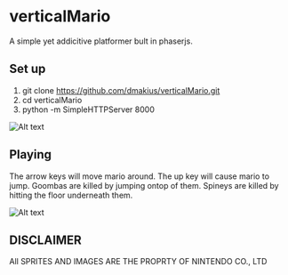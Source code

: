 # verticalMario

A simple yet addicitive platformer bult in phaserjs. 

## Set up
1. git clone https://github.com/dmakius/verticalMario.git
2. cd verticalMario
3. python -m SimpleHTTPServer 8000

![Alt text](https://s3-us-west-2.amazonaws.com/makoverwebsite/BlogImages/marioTitle.png)

## Playing
The arrow keys will move mario around. The up key will cause mario to jump. Goombas are killed by jumping ontop of them. Spineys are killed by hitting the floor underneath them.

![Alt text](https://s3-us-west-2.amazonaws.com/makoverwebsite/BlogImages/verticalMario.png)

## DISCLAIMER
All SPRITES AND IMAGES ARE THE PROPRTY OF NINTENDO CO., LTD

